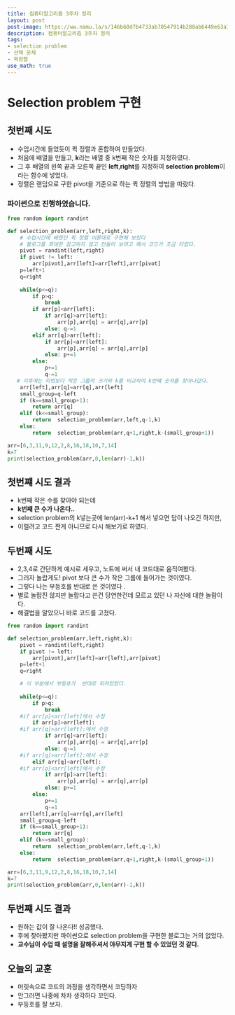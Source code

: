 ```yaml
---
title: 컴퓨터알고리즘 3주차 정리
layout: post
post-image: https://ww.namu.la/s/146b60d7b4733ab70547914b288ab6449e63a164589c674cab5ed0d14c96bf5be9ab98261cbf419b71a0f10c4897a1082b7b94a213af1b1659fe4f6787ddc8844f406062377cb13aab18d0f145a2d3e1
description: 컴퓨터알고리즘 3주차 정리
tags:
- selection problem
- 선택 문제
- 퀵정렬
use_math: true
---
```


# Selection problem 구현

## 첫번째 시도
- 수업시간에 들었듯이 퀵 정렬과 혼합하여 만들었다.
- 처음에 배열을 만들고, **k**라는 배열 중 k번째 작은 숫자를 지정하였다.
- 그 후 배열의 왼쪽 끝과 오른쪽 끝인 **left**,**right**를 지정하여 **selection problem**이라는 함수에 넣었다.
- 정렬은 랜덤으로 구한 pivot을 기준으로 하는 퀵 정렬의 방법을 따랐다.

### 파이썬으로 진행하였습니다.
``` py
from random import randint

def selection_problem(arr,left,right,k):
    # 수업시간에 배웠던 퀵 정렬 이론대로 구현해 보았다
    # 블로그를 최대한 참고하지 않고 만들어 보려고 해서 코드가 조금 더럽다. 
    pivot = randint(left,right)
    if pivot != left:
        arr[pivot],arr[left]=arr[left],arr[pivot]
    p=left+1
    q=right
    
    while(p<=q):
        if p>q:
            break
        if arr[p]<arr[left]:
            if arr[q]>arr[left]:
                arr[p],arr[q] = arr[q],arr[p]
            else: q-=1
        elif arr[q]>arr[left]:
            if arr[p]<arr[left]:
                arr[p],arr[q] = arr[q],arr[p]
            else: p+=1
        else: 
            p+=1
            q-=1
   # 이후에는 피벗보다 작은 그룹의 크기와 k를 비교하여 k번쨰 숫자를 찾아나갔다.
    arr[left],arr[q]=arr[q],arr[left]
    small_group=q-left
    if (k==small_group+1):
        return arr[q]
    elif (k<=small_group):
        return  selection_problem(arr,left,q-1,k)
    else:
        return  selection_problem(arr,q+1,right,k-(small_group+1))

arr=[6,3,11,9,12,2,8,16,18,10,7,14]
k=7
print(selection_problem(arr,0,len(arr)-1,k))

```
## 첫번쨰 시도 결과
- k번째 작은 수를 찾아야 되는데
- **k번째 큰 수가 나온다..**
- selection problem의 k넣는곳에 len(arr)-k+1 해서 넣으면 답이 나오긴 하지만,
- 이럴려고 코드 짠게 아니므로 다시 해보기로 하였다.

## 두번째 시도
- 2,3,4로 간단하게 예시로 세우고, 노트에 써서 내 코드대로 움직여봤다.
- 그러자 놀랍게도! pivot 보다 큰 수가 작은 그룹에 들어가는 것이였다.
- 그렇다 나는 부등호를 반대로 쓴 것이였다 .
- 별로 놀랍진 않지만 놀랍다고 쓴건 당연한건데 모르고 있던 나 자신에 대한 놀람이다.
- 해결법을 알았으니 바로 코드를 고쳤다.

``` py
from random import randint

def selection_problem(arr,left,right,k): 
    pivot = randint(left,right)
    if pivot != left:
        arr[pivot],arr[left]=arr[left],arr[pivot]
    p=left+1
    q=right

    # 이 부분에서 부등호가  반대로 되어있었다.
    
    while(p<=q):
        if p>q:
            break
    #if arr[p]<arr[left]에서 수정        
        if arr[p]>arr[left]:
    #if arr[q]>arr[left]:에서 수정
            if arr[q]<arr[left]:
                arr[p],arr[q] = arr[q],arr[p]
            else: q-=1
    #if arr[q]>arr[left]:에서 수정
        elif arr[q]<arr[left]:
    #if arr[p]<arr[left]에서 수정   
            if arr[p]>arr[left]:
                arr[p],arr[q] = arr[q],arr[p]
            else: p+=1
        else: 
            p+=1
            q-=1
    arr[left],arr[q]=arr[q],arr[left]
    small_group=q-left
    if (k==small_group+1):
        return arr[q]
    elif (k<=small_group):
        return  selection_problem(arr,left,q-1,k)
    else:
        return  selection_problem(arr,q+1,right,k-(small_group+1))

arr=[6,3,11,9,12,2,8,16,18,10,7,14]
k=7
print(selection_problem(arr,0,len(arr)-1,k))

```

## 두번쨰 시도 결과
- 원하는 값이 잘 나온다!! 성공했다.
- 후에 찾아봤지만 파이썬으로 selection problem을 구현한 블로그는 거의 없었다.
- **교수님이 수업 때 설명을 잘해주셔서 야무지게 구현 할 수 있었던 것 같다.**

## 오늘의 교훈
- 머릿속으로 코드의 과정을 생각하면서 코딩하자
- 안그러면 나중에 차차 생각하다 꼬인다.
- 부등호를 잘 보자.

